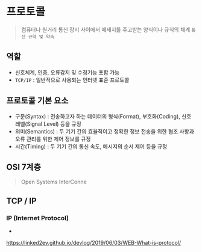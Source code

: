 # 프로토콜
 > 컴퓨터나 원거리 통신 장비 사이에서 메세지를 주고받는 양식이나 규칙의 체계
  `통신 규약 및 약속`

## 역할
  - 신호체계, 인증, 오류감지 및 수정기능 포함 가능
  - `TCP/IP` : 일반적으로 사용되는 인터넷 표준 프로토콜

## 프로토콜 기본 요소
  - 구문(Syntax) : 전송하고자 하는 데이터의 형식(Format), 부호화(Coding), 신호 레벨(Signal Level) 등을 규정
  - 의미(Semantics) : 두 기기 간의 효율적이고 정확한 정보 전송을 위한 협조 사항과 오류 관리를 위한 제어 정보를 규정
  - 시간(Timing) : 두 기기 간의 통신 속도, 메시지의 순서 제어 등을 규정

## OSI 7계층
 > Open Systems InterConne

## TCP / IP
 ### IP (Internet Protocol)
   -  

https://linked2ev.github.io/devlog/2019/06/03/WEB-What-is-protocol/